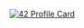 
[![42 Profile Card](https://1337-readme.vercel.app/api/profile?cursus=42cursus&dark=true&login=ybelmokh)](https://github.com/mohouyizme/1337-readme)
